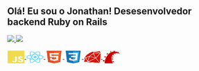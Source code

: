 ## Olá! Eu sou o Jonathan! Desesenvolvedor backend Ruby on Rails

 <div>
  <a href="https://github.com/JonathanMuller-bit/JonathanMuller-bit">
  <img height="180em" src="https://github-readme-stats.vercel.app/api?username=JonathanMuller-bit&show_icons=true&theme=dark&include_all_commits=true&count_private=true"/>
  <img height="180em" src="https://github-readme-stats.vercel.app/api/top-langs/?username=JonathanMuller-bit&layout=compact&langs_count=16&theme=dark"/>
</div>
<div style="display: inline_block"><br>
  <img align="center" alt="Jonathan-Js" height="30" width="40" src="https://raw.githubusercontent.com/devicons/devicon/master/icons/javascript/javascript-plain.svg">
  <img align="center" alt="Jonathan-React" height="30" width="40" src="https://raw.githubusercontent.com/devicons/devicon/master/icons/react/react-original.svg">
  <img align="center" alt="Jonathan-HTML" height="30" width="40" src="https://raw.githubusercontent.com/devicons/devicon/master/icons/html5/html5-original.svg">
  <img align="center" alt="Jonathan-CSS" height="30" width="40" src="https://raw.githubusercontent.com/devicons/devicon/master/icons/css3/css3-original.svg">
  <img align="center" alt="Jonathan-Ruby" height="30" width="40" src="https://raw.githubusercontent.com/devicons/devicon/master/icons/ruby/ruby-plain.svg">
  <img align="center" alt="Jonathan-Rails" height="30" width="40" src="https://raw.githubusercontent.com/devicons/devicon/master/icons/rails/rails-plain.svg">
</div>

